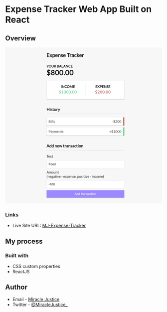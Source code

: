 # Expense Tracker Web App Built on React 




## Overview
![Image](/public/expense.png)



### Links

- Live Site URL: [MJ-Expense-Tracker](https://mj-expensetracker.netlify.app/)



## My process

### Built with
- CSS custom properties
- ReactJS



## Author


- Email - [Miracle Justice](mailto:miracleosemudiahen@hotmail.com)
- Twitter - [@MiracleJustice_](https://x.com/MiracleJustice_)